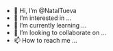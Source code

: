 - 👋 Hi, I’m @NatalTueva
- 👀 I’m interested in ...
- 🌱 I’m currently learning ...
- 💞️ I’m looking to collaborate on ...
- 📫 How to reach me ...

<!---
NatalTueva/NatalTueva is a ✨ special ✨ repository because its `README.md` (this file) appears on your GitHub profile.
You can click the Preview link to take a look at your changes.
--->
